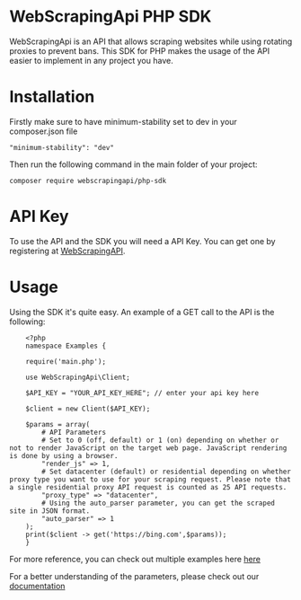 # WebScrapingApi PHP SDK
WebScrapingApi is an API that allows scraping websites while using rotating proxies to prevent bans. This SDK for PHP makes the usage of the API easier to implement in any project you have.

# Installation
Firstly make sure to have minimum-stability set to dev in your composer.json file
```
"minimum-stability": "dev"
```
Then run the following command in the main folder of your project:
```
composer require webscrapingapi/php-sdk
```
# API Key
To use the API and the SDK you will need a API Key. You can get one by registering at [WebScrapingAPI](https://app.webscrapingapi.com/dashboard).

# Usage
Using the SDK it's quite easy. An example of a GET call to the API is the following:
```
    <?php
    namespace Examples {
    
    require('main.php');
    
    use WebScrapingApi\Client;
    
    $API_KEY = "YOUR_API_KEY_HERE"; // enter your api key here
    
    $client = new Client($API_KEY);
    
    $params = array(
        # API Parameters
        # Set to 0 (off, default) or 1 (on) depending on whether or not to render JavaScript on the target web page. JavaScript rendering is done by using a browser.
        "render_js" => 1,
        # Set datacenter (default) or residential depending on whether proxy type you want to use for your scraping request. Please note that a single residential proxy API request is counted as 25 API requests.
        "proxy_type" => "datacenter",
        # Using the auto_parser parameter, you can get the scraped site in JSON format.
        "auto_parser" => 1
    ); 
    print($client -> get('https://bing.com',$params));
    }
 ```
For more reference, you can check out multiple examples here [here](https://github.com/aao056/php-sdk/blob/main/example/examples.php)

For a better understanding of the parameters, please check out our [documentation](https://app.webscrapingapi.com/documentation/getting-started)
